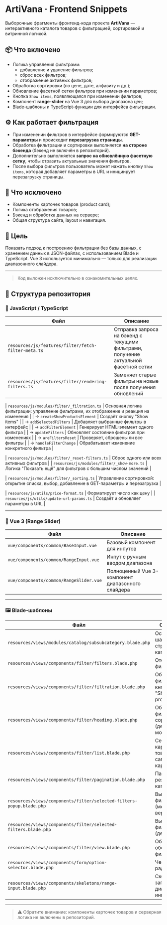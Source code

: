 # ArtiVana · Frontend Snippets

Выборочные фрагменты фронтенд-кода проекта **ArtiVana** — интерактивного каталога товаров с фильтрацией, сортировкой и витринной логикой.

## 📦 Что включено

- Логика управления фильтрами:
  - добавление и удаление фильтров;
  - сброс всех фильтров;
  - отображение активных фильтров;
- Обработка сортировки (по цене, дате, алфавиту и др.);
- Обновление фасетной сетки фильтров при изменении параметров;
- Кнопка `Show items`, появляющаяся при изменении фильтров;
- Компонент **range-slider** на Vue 3 для выбора диапазона цен;
- Blade-шаблоны и TypeScript-функции для интерфейса фильтрации.

## ⚙️ Как работает фильтрация

- При изменении фильтров в интерфейсе формируются **GET-параметры** и происходит **перезагрузка страницы**.
- Обработка фильтрации и сортировки выполняется **на стороне бэкенда** (бэкенд не включён в репозиторий).
- Дополнительно выполняется **запрос на обновлённую фасетную сетку**, чтобы отразить актуальные значения фильтров.
- После выбора фильтров пользователь может нажать кнопку `Show items`, которая добавляет параметры в URL и инициирует перезагрузку страницы.

## 🚫 Что исключено

- Компоненты карточек товаров (product card);
- Логика отображения товаров;
- Бэкенд и обработка данных на сервере;
- Общая структура сайта, layout и навигация.

## 🎯 Цель

Показать подход к построению фильтрации без базы данных, с хранением данных в JSON-файлах, с использованием Blade и TypeScript. Vue 3 используется минимально — только для реализации диапазонного слайдера.

---

> Код выложен исключительно в ознакомительных целях.


## 📁 Структура репозитория

### 🧩 JavaScript / TypeScript

| Файл | Описание |
|------|----------|
| `resources/js/features/filter/fetch-filter-meta.ts` | Отправка запроса на бэкенд с текущими фильтрами, получение актуальной фасетной сетки |
| `resources/js/features/filter/rendering-filters.ts` | Заменяет старые фильтры на новые после получения обновлений |

| `resources/js/modules/filter/_filtration.ts` | Основная логика фильтрации: управление фильтрами, их отображение и реакция на изменения |
| -> `createShowProductsElement` | Создаёт кнопку "Show items" |
| -> `addSelectedFilters` | Добавляет выбранные фильтры в интерфейс |
| -> `addFilterElement` | Генерирует HTML-элемент одного фильтра |
| -> `updateFilters` | Обновляет состояние фильтров при изменениях |
| -> `areFiltersReset` | Проверяет, сброшены ли все фильтры |
| -> `handleFilterChange` | Обрабатывает изменение конкретного фильтра |

| `resources/js/modules/filter/_reset-filters.ts` | Сброс одного или всех активных фильтров |
| `resources/js/modules/filter/_show-more.ts` | Логика "Показать ещё" для фильтров с большим числом значений |

| `resources/js/modules/filter/_sorting.ts` | Управление сортировкой: открытие списка, выбор, добавление в GET-параметры и перезагрузка |

| `resources/js/utils/price-format.ts` | Форматирует число как цену |
| `resources/js/utils/update-url-params.ts` | Создаёт и обновляет параметры в URL |

---

### 🧱 Vue 3 (Range Slider)

| Файл | Описание |
|------|----------|
| `vue/components/common/BaseInput.vue` | Базовый компонент для инпутов |
| `vue/components/common/RangeInput.vue` | Инпут с ручным вводом диапазона |
| `vue/components/common/RangeSlider.vue` | Полноценный Vue 3-компонент диапазонного слайдера |

---

### 🖼 Blade-шаблоны

| Файл | Описание |
|------|----------|
| `resources/views/modules/catalog/subsubcategory.blade.php` | Основной шаблон страницы каталога |
| `resources/views/components/filter/filters.blade.php` | Отображение фильтров |
| `resources/views/components/filter/filtration.blade.php` | Обёртка фильтров с кнопкой "Show products" |
| `resources/views/components/filter/heading.blade.php` | Обёртка фильтров и сортировки (десктоп и мобилка) |
| `resources/views/components/filter/list.blade.php` | Секция для карточек товаров (без самих карточек) |
| `resources/views/components/filter/pagination.blade.php` | Пагинация результатов каталога |
| `resources/views/components/filter/selected-filters-popup.blade.php` | Выбранные фильтры (мобильная версия) |
| `resources/views/components/filter/selected-filters.blade.php` | Выбранные фильтры (десктоп) |
| `resources/views/components/filter/view.blade.php` | Общая обёртка для фильтров |
| `resources/views/components/form/option-selector.blade.php` | Чекбокс или радиокнопка |
| `resources/views/components/skeletons/range-input.blade.php` | Скелетон для загрузки диапазонного инпута |

---

> ⚠️ Обратите внимание: компоненты карточек товаров и серверная логика не включены в репозиторий.
